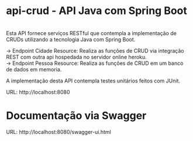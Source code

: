 # api-crud - API Java com Spring Boot
<br/>
Esta API fornece serviços RESTful que contempla a implementação de CRUDs 
utilizando a tecnologia Java com Spring Boot.

-> Endpoint Cidade Resource: Realiza as funções de CRUD via integração REST com outra api hospedada no servidor online heroku. <br/>
-> Endpoint Pessoa Resource: Realiza as funções de CRUD em um banco de dados em memoria.

A implementação desta API contempla testes unitários feitos com JUnit.

URL: http://localhost:8080

# Documentação via Swagger

URL: http://localhost:8080/swagger-ui.html 